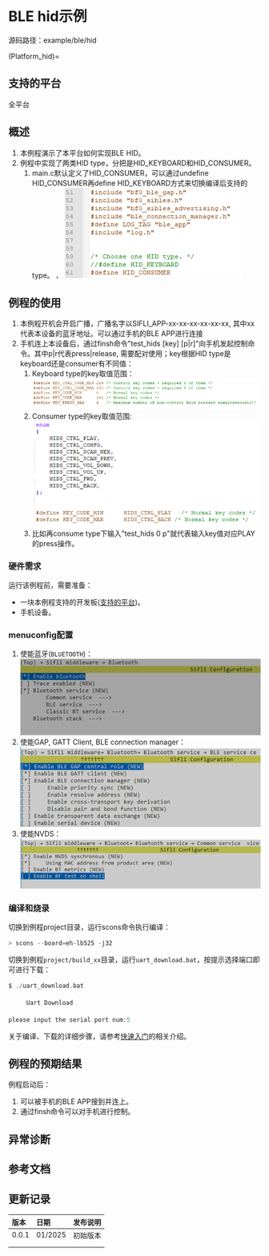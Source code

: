 # BLE hid示例

源码路径：example/ble/hid

(Platform_hid)=
## 支持的平台
<!-- 支持哪些板子和芯片平台 -->
全平台

## 概述
<!-- 例程简介 -->
1. 本例程演示了本平台如何实现BLE HID。
2. 例程中实现了两类HID type，分把是HID_KEYBOARD和HID_CONSUMER。
    1) main.c默认定义了HID_CONSUMER，可以通过undefine HID_CONSUMER再define HID_KEYBOARD方式来切换编译后支持的type。 、
    ![HID_TYPE_CHOOSE](./assets/hid_type_choose.png)


## 例程的使用
<!-- 说明如何使用例程，比如连接哪些硬件管脚观察波形，编译和烧写可以引用相关文档。
对于rt_device的例程，还需要把本例程用到的配置开关列出来，比如PWM例程用到了PWM1，需要在onchip菜单里使能PWM1 -->
1. 本例程开机会开启广播，广播名字以SIFLI_APP-xx-xx-xx-xx-xx-xx, 其中xx代表本设备的蓝牙地址。可以通过手机的BLE APP进行连接
2. 手机连上本设备后，通过finsh命令"test_hids [key] [p|r]"向手机发起控制命令。其中p|r代表press|release, 需要配对使用；key根据HID type是keyboard还是consumer有不同值：
    1) Keyboard type的key取值范围：\
    ![keyboard_value](./assets/keyboard_value.png)
    2) Consumer type的key取值范围: \
    ![consumer_value](./assets/consumer_value.png)
    3) 比如再consume type下输入"test_hids 0 p"就代表输入key值对应PLAY的press操作。


### 硬件需求
运行该例程前，需要准备：
+ 一块本例程支持的开发板([支持的平台](#Platform_hid))。
+ 手机设备。

### menuconfig配置
1. 使能蓝牙(`BLUETOOTH`)：\
![BLUETOOTH](./assets/bluetooth.png)
2. 使能GAP, GATT Client, BLE connection manager：\
![BLE MIX](./assets/gap_gatt_ble_cm.png)
3. 使能NVDS：\
![NVDS](./assets/bt_nvds.png)


### 编译和烧录
切换到例程project目录，运行scons命令执行编译：
```c
> scons --board=eh-lb525 -j32
```
切换到例程`project/build_xx`目录，运行`uart_download.bat`，按提示选择端口即可进行下载：
```c
$ ./uart_download.bat

     Uart Download

please input the serial port num:5
```
关于编译、下载的详细步骤，请参考[快速入门](/quickstart/get-started.md)的相关介绍。

## 例程的预期结果
<!-- 说明例程运行结果，比如哪几个灯会亮，会打印哪些log，以便用户判断例程是否正常运行，运行结果可以结合代码分步骤说明 -->
例程启动后：
1. 可以被手机的BLE APP搜到并连上。
2. 通过finsh命令可以对手机进行控制。

## 异常诊断


## 参考文档
<!-- 对于rt_device的示例，rt-thread官网文档提供的较详细说明，可以在这里添加网页链接，例如，参考RT-Thread的[RTC文档](https://www.rt-thread.org/document/site/#/rt-thread-version/rt-thread-standard/programming-manual/device/rtc/rtc) -->

## 更新记录
|版本 |日期   |发布说明 |
|:---|:---|:---|
|0.0.1 |01/2025 |初始版本 |
| | | |
| | | |
